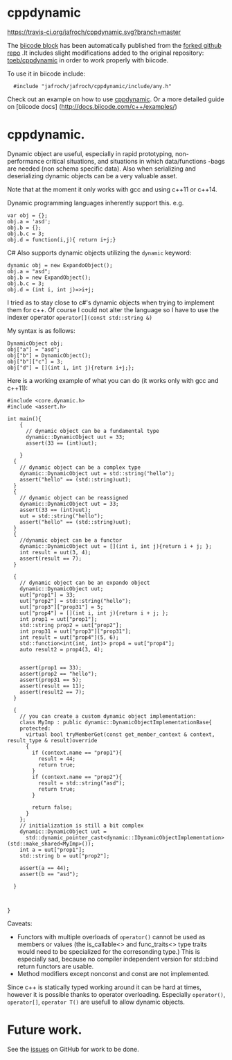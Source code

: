 # cppdynamic

https://travis-ci.org/jafroch/cppdynamic.svg?branch=master

The [biicode block](http://www.biicode.com/jafroch/jafroch/cppdynamic/master) has been automatically published from the [forked github repo](https://github.com/toeb/cppdynamic) .It includes slight modifications added to the original repository: [toeb/cppdynamic](https://github.com/toeb/cppdynamic) in order to work properly with biicode.

To use it in biicode include:

      #include "jafroch/jafroch/cppdynamic/include/any.h"

Check out an example on how to use [cppdynamic](http://www.biicode.com/examples/examples/). Or a more detailed guide on [biicode docs] (http://docs.biicode.com/c++/examples/)


# cppdynamic.


Dynamic object are useful, especially in rapid prototyping, non-performance critical situations, and situations in which data/functions -bags are needed (non schema specific data).
Also when serializing and deserializing dynamic objects can be a very valuable asset.

Note that at the moment it only works with gcc and using c++11 or c++14.

Dynamic programming languages inherently support this. e.g.

    var obj = {};
    obj.a = 'asd';
    obj.b = {};
    obj.b.c = 3;
    obj.d = function(i,j){ return i+j;}
    

C# Also supports dynamic objects utilizing the `dynamic` keyword:

    dynamic obj = new ExpandoObject();
    obj.a = "asd";
    obj.b = new ExpandObject();
    obj.b.c = 3;
    obj.d = (int i, int j)=>i+j;
    

I tried as to stay close to c#'s dynamic objects when trying to implement them for c++. Of course I could not alter the language so I have to use the indexer operator `operator[](const std::string &)`  


My syntax is as follows:

    DynamicObject obj;
    obj["a"] = "asd";
    obj["b"] = DynamicObject();
    obj["b"]["c"] = 3;
    obj["d"] = [](int i, int j){return i+j;};
    

Here is a working example of what you can do (it works only with gcc and c++11):

    #include <core.dynamic.h>
    #include <assert.h>
    
    int main(){
        {
          // dynamic object can be a fundamental type
          dynamic::DynamicObject uut = 33;
          assert(33 == (int)uut);
    
        }
      {
        // dynamic object can be a complex type
        dynamic::DynamicObject uut = std::string("hello");
        assert("hello" == (std::string)uut);
      }
      {
        // dynamic object can be reassigned
        dynamic::DynamicObject uut = 33;
        assert(33 == (int)uut);
        uut = std::string("hello");
        assert("hello" == (std::string)uut);
      }
      {
        //dynamic object can be a functor
        dynamic::DynamicObject uut = [](int i, int j){return i + j; };
        int result = uut(3, 4);
        assert(result == 7);
      }
    
      {
        // dynamic object can be an expando object
        dynamic::DynamicObject uut;
        uut["prop1"] = 33;
        uut["prop2"] = std::string("hello");
        uut["prop3"]["prop31"] = 5;
        uut["prop4"] = [](int i, int j){return i + j; };
        int prop1 = uut["prop1"];
        std::string prop2 = uut["prop2"];
        int prop31 = uut["prop3"]["prop31"];
        int result = uut["prop4"](5, 6);
        std::function<int(int, int)> prop4 = uut["prop4"];
        auto result2 = prop4(3, 4);
    
    
        assert(prop1 == 33);
        assert(prop2 == "hello");
        assert(prop31 == 5);
        assert(result == 11);
        assert(result2 == 7);
      }
    
      {
        // you can create a custom dynamic object implementation:
        class MyImp : public dynamic::DynamicObjectImplementationBase{
        protected:
          virtual bool tryMemberGet(const get_member_context & context, result_type & result)override
          {
            if (context.name == "prop1"){
              result = 44;
              return true;
            }
            if (context.name == "prop2"){
              result = std::string("asd");
              return true;
            }
    
            return false;
          }
        };
        // initialization is still a bit complex 
        dynamic::DynamicObject uut = 
          std::dynamic_pointer_cast<dynamic::IDynamicObjectImplementation>(std::make_shared<MyImp>());
        int a = uut["prop1"];
        std::string b = uut["prop2"];
    
        assert(a == 44);
        assert(b == "asd");
    
      }
    
    
    
    }

Caveats:

*   Functors with multiple overloads of `operator()` cannot be used as members or values (the is_callable<> and func_traits<> type traits would need to be specialized for the corresonding type.) This is especially sad, because no compiler independent version for std::bind return functors are usable.
*   Method modifiers except nonconst and const are not implemented.
 

Since c++ is statically typed working around it can be hard at times, however it is possible thanks to operator overloading. Especially `operator()`, `operator[]`, `operator T()` are usefull to allow dynamic objects.

# Future work.
See the [issues](https://github.com/toeb/cppdynamic)
on GitHub for work to be done.

